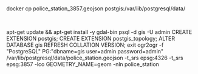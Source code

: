 <!-- host -->​
docker cp police_station_3857.geojson postgis:/var/lib/postgresql/data/​

<!-- in postgresql container -->​
apt-get update && apt-get install -y gdal-bin​
psql -d gis -U admin​
CREATE EXTENSION postgis;​
CREATE EXTENSION postgis_topology;​
ALTER DATABASE gis REFRESH COLLATION VERSION;​
exit​
ogr2ogr -f "PostgreSQL" PG:"dbname=gis user=admin password=admin" /var/lib/postgresql/data/police_station.geojson -t_srs epsg:4326 -t_srs epsg:3857 -lco GEOMETRY_NAME=geom -nln police_station